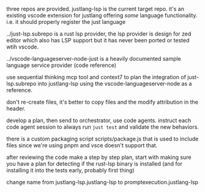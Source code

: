 

three repos are provided. 
justlang-lsp is the current target repo. it's an existing vscode extension for justlang offering *some* language functionality.   i.e. it should properly register the just language 

../just-lsp.subrepo is a rust lsp provider, the lsp provider is design for zed editor which also has LSP support but it has never been ported or tested wtih vscode. 

../vscode-languageserver-node-just is a heavily documented sample language service provider (code reference) 

use sequential thinking mcp tool and context7 to plan the integration of just-lsp.subrepo into justlang-lsp using the vscode-languageserver-node as a reference.

don't re-create files, it's better to copy files and the modify attribution in the header.

develop a plan, then send to orchestrator, use code agents.  instruct each code agent session to always run `just test` and validate the new behaviors. 

there is a custom packaging script scripts/package.js that is used to include files since we're using pnpm and vsce doesn't support that.

after reviewing the code make a step by step plan, start with making sure you have a plan for detecting if the rust-lsp binary is installed (and for installing it into the tests early, probably first thing)

change name from justlang-lsp.justlang-lsp to promptexecution.justlang-lsp


